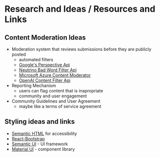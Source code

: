 # Research and Ideas / Resources and Links

## Content Moderation Ideas
- Moderation system that reviews submissions before they are publicly posted
  - automated filters
  - [Google's Perspective Api][Perspective]
  - [Neutrino Bad Word Filter Api][Neutrino]
  - [Microsoft Azure Content Moderator][Azure Content]
  - [OpenAI Content Filter Api][OpenAI Api]
- Reporting Mechanism
  - users can flag content that is inapropriate
  - community and user engagement
- Community Guidelines and User Agreement
  - maybe like a terms of service agreement

## Styling ideas and links
- [Semantic HTML][Semantic HTML] for accessibility
- [React-Bootstrap][React-Bootstrap]
- [Semantic UI][Semantic UI] - UI framework
- [Material UI][Material UI] - component library


[Perspective]: https://perspectiveapi.com/
[Neutrino]: https://www.neutrinoapi.com/api/bad-word-filter/
[Azure Content]: https://azure.microsoft.com/en-us/products/cognitive-services/ai-content-safety
[OpenAI Api]: https://platform.openai.com/docs/api-reference/moderations
[Semantic HTML]: https://developer.mozilla.org/en-US/docs/Learn/Accessibility/HTML
[React-Bootstrap]: https://react-bootstrap.netlify.app/
[Semantic UI]: https://semantic-ui.com/
[Material UI]: https://mui.com/